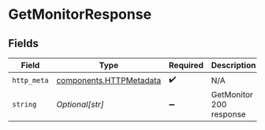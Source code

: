 # GetMonitorResponse


## Fields

| Field                                                              | Type                                                               | Required                                                           | Description                                                        |
| ------------------------------------------------------------------ | ------------------------------------------------------------------ | ------------------------------------------------------------------ | ------------------------------------------------------------------ |
| `http_meta`                                                        | [components.HTTPMetadata](../../models/components/httpmetadata.md) | :heavy_check_mark:                                                 | N/A                                                                |
| `string`                                                           | *Optional[str]*                                                    | :heavy_minus_sign:                                                 | GetMonitor 200 response                                            |